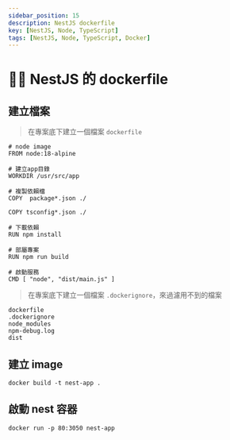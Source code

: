 ```yaml
---
sidebar_position: 15
description: NestJS dockerfile
key: [NestJS, Node, TypeScript]
tags: [NestJS, Node, TypeScript, Docker]
---
```


# 👩‍💻 NestJS 的 dockerfile

## 建立檔案

> 在專案底下建立一個檔案 `dockerfile`

```shell
# node image
FROM node:18-alpine

# 建立app目錄
WORKDIR /usr/src/app

# 複製依賴檔
COPY  package*.json ./

COPY tsconfig*.json ./

# 下載依賴
RUN npm install

# 部屬專案
RUN npm run build

# 啟動服務
CMD [ "node", "dist/main.js" ]
```

> 在專案底下建立一個檔案 `.dockerignore`，來過濾用不到的檔案

```shell
dockerfile
.dockerignore
node_modules
npm-debug.log
dist
```

## 建立 image

```shell
docker build -t nest-app .
```

## 啟動 nest 容器

```shell
docker run -p 80:3050 nest-app 
```
